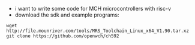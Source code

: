 - i want to write some code for MCH microcontrollers with risc-v
- download the sdk and example programs:

```
wget http://file.mounriver.com/tools/MRS_Toolchain_Linux_x64_V1.90.tar.xz
git clone https://github.com/openwch/ch592
```
